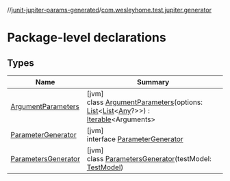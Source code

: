 //[junit-jupiter-params-generated](../../index.md)/[com.wesleyhome.test.jupiter.generator](index.md)

# Package-level declarations

## Types

| Name | Summary |
|---|---|
| [ArgumentParameters](-argument-parameters/index.md) | [jvm]<br>class [ArgumentParameters](-argument-parameters/index.md)(options: [List](https://kotlinlang.org/api/latest/jvm/stdlib/kotlin.collections/-list/index.html)&lt;[List](https://kotlinlang.org/api/latest/jvm/stdlib/kotlin.collections/-list/index.html)&lt;[Any](https://kotlinlang.org/api/latest/jvm/stdlib/kotlin/-any/index.html)?&gt;&gt;) : [Iterable](https://kotlinlang.org/api/latest/jvm/stdlib/kotlin.collections/-iterable/index.html)&lt;Arguments&gt; |
| [ParameterGenerator](-parameter-generator/index.md) | [jvm]<br>interface [ParameterGenerator](-parameter-generator/index.md) |
| [ParametersGenerator](-parameters-generator/index.md) | [jvm]<br>class [ParametersGenerator](-parameters-generator/index.md)(testModel: [TestModel](../com.wesleyhome.test.jupiter.provider/-test-model/index.md)) |
